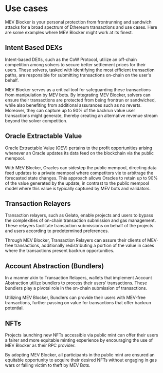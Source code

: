 # Use cases

MEV Blocker is your personal protection from frontrunning and sandwich attacks for a broad spectrum of Ethereum transactions and use cases. Here are some examples where MEV Blocker might work at its finest.

## Intent Based DEXs 

Intent-based DEXs, such as the CoW Protocol, utilize an off-chain competition among solvers to secure better settlement prices for their users. These solvers, tasked with identifying the most efficient transaction paths, are responsible for submitting transactions on-chain on the user's behalf.

MEV Blocker serves as a critical tool for safeguarding these transactions from manipulation by MEV bots. By integrating MEV Blocker, solvers can ensure their transactions are protected from being frontrun or sandwiched, while also benefiting from additional assurances such as no reverts. Moreover, they can capture up to 90% of the backrun value user transactions might generate, thereby creating an alternative revenue stream beyond the solver competition.

## Oracle Extractable Value 

Oracle Extractable Value (OEV) pertains to the profit opportunities arising whenever an Oracle updates its data feed on the blockchain via the public mempool.

With MEV Blocker, Oracles can sidestep the public mempool, directing data feed updates to a private mempool where competitors vie to arbitrage the forecasted state changes. This approach allows Oracles to retain up to 90% of the value generated by the update, in contrast to the public mempool model where this value is typically captured by MEV bots and validators.

## Transaction Relayers

Transaction relayers, such as Gelato, enable projects and users to bypass the complexities of on-chain transaction submission and gas management. These relayers facilitate transaction submissions on behalf of the projects and users according to predetermined preferences.

Through MEV Blocker, Transaction Relayers can assure their clients of MEV-free transactions, additionally redistributing a portion of the value in cases where the transactions present backrun opportunities.

## Account Abstraction (Bundlers)

In a manner akin to Transaction Relayers, wallets that implement Account Abstraction utilize bundlers to process their users' transactions. These bundlers play a pivotal role in the on-chain submission of transactions.

Utilizing MEV Blocker, Bundlers can provide their users with MEV-free transactions, further passing on value for transactions that offer backrun potential.

## NFTs

Projects launching new NFTs accessible via public mint can offer their users a fairer and more equitable minting experience by encouraging the use of MEV Blocker as their RPC provider.

By adopting MEV Blocker, all participants in the public mint are ensured an equitable opportunity to acquire their desired NFTs without engaging in gas wars or falling victim to theft by MEV Bots.
